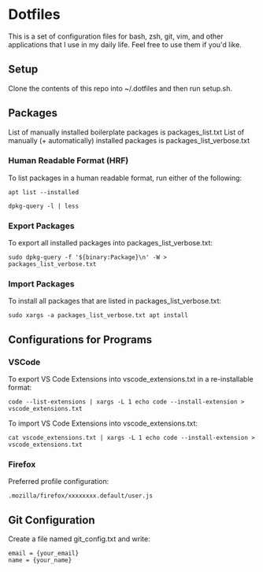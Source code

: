 # Dotfiles
This is a set of configuration files for bash, zsh, git, vim, and other applications that I use in my daily life. Feel free to use them if you'd like.

## Setup
Clone the contents of this repo into ~/.dotfiles and then run setup.sh.

## Packages
List of manually installed boilerplate packages is packages_list.txt
List of manually (+ automatically) installed packages is packages_list_verbose.txt

### Human Readable Format (HRF)
To list packages in a human readable format, run either of the following:

```apt list --installed```

```dpkg-query -l | less```

### Export Packages
To export all installed packages into packages_list_verbose.txt:

```sudo dpkg-query -f '${binary:Package}\n' -W > packages_list_verbose.txt```

### Import Packages
To install all packages that are listed in packages_list_verbose.txt:

```sudo xargs -a packages_list_verbose.txt apt install```

## Configurations for Programs
### VSCode
To export VS Code Extensions into vscode_extensions.txt in a re-installable format:

```code --list-extensions | xargs -L 1 echo code --install-extension > vscode_extensions.txt```

To import VS Code Extensions into vscode_extensions.txt:

```cat vscode_extensions.txt | xargs -L 1 echo code --install-extension > vscode_extensions.txt```

### Firefox
Preferred profile configuration:

```.mozilla/firefox/xxxxxxxx.default/user.js```

## Git Configuration
Create a file named git_config.txt and write:

```
email = {your_email}
name = {your_name}
```
